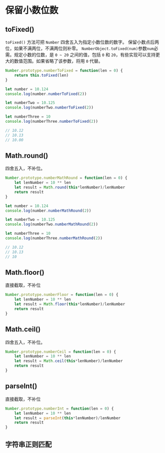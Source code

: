 <!--
 * @Descripttion: 
 * @version: 
 * @Author: sueRimn
 * @Date: 2020-09-11 10:23:54
 * @LastEditors: sueRimn
 * @LastEditTime: 2020-09-11 11:23:59
-->
# 保留小数位数

## toFixed()

`toFixed()` 方法可把 `Number` 四舍五入为指定小数位数的数字。
保留小数点后两位，如果不满两位，不满两位则补零。
`NumberObject.toFixed(num)`参数`num`必需。规定小数的位数，是 `0 ~ 20` 之间的值，包括 `0` 和 `20`，有些实现可以支持更大的数值范围。如果省略了该参数，将用 `0` 代替。

```js
Number.prototype.numberToFixed = function(len = 0) {
    return this.toFixed(len)
}

let number = 10.124
console.log(number.numberToFixed(2))

let numberTwo = 10.125
console.log(numberTwo.numberToFixed(2))

let numberThree = 10
console.log(numberThree.numberToFixed(2))

// 10.12
// 10.13
// 10.00
```

## Math.round()

四舍五入，不补位。

```js
Number.prototype.numberMathRound = function(len = 0) {
    let lenNumber = 10 ** len
    let result = Math.round(this*lenNumber)/lenNumber
    return result
}

let number = 10.124
console.log(number.numberMathRound(2))

let numberTwo = 10.125
console.log(numberTwo.numberMathRound(2))

let numberThree = 10
console.log(numberThree.numberMathRound(2))

// 10.12
// 10.13
// 10
```

## Math.floor()

直接截取，不补位

```js
Number.prototype.numberFloor = function(len = 0) {
    let lenNumber = 10 ** len
    let result = Math.floor(this*lenNumber)/lenNumber
    return result
}
```

## Math.ceil()

四舍五入，不补位。

```js
Number.prototype.numberCeil = function(len = 0) {
    let lenNumber = 10 ** len
    let result = Math.ceil(this*lenNumber)/lenNumber
    return result
}
```

## parseInt()

直接截取，不补位

```js
Number.prototype.numberInt = function(len = 0) {
    let lenNumber = 10 ** len
    let result = parseInt(this*lenNumber)/lenNumber
    return result
}
```

## 字符串正则匹配

```js

```